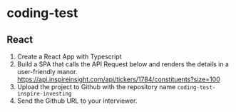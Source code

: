 # coding-test

## React
1. Create a React App with Typescript 
2. Build a SPA that calls the API Request below and renders the details in a user-friendly manor. 
https://api.inspireinsight.com/api/tickers/1784/constituents?size=100
3. Upload the project to Github with the repository name `coding-test-inspire-investing` 
4. Send the Github URL to your interviewer. 
